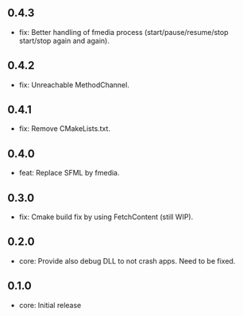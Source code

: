 ## 0.4.3
* fix: Better handling of fmedia process (start/pause/resume/stop start/stop again and again).

## 0.4.2
* fix: Unreachable MethodChannel.

## 0.4.1
* fix: Remove CMakeLists.txt.

## 0.4.0
* feat: Replace SFML by fmedia.

## 0.3.0
* fix: Cmake build fix by using FetchContent (still WIP).

## 0.2.0
* core: Provide also debug DLL to not crash apps. Need to be fixed.

## 0.1.0
* core: Initial release